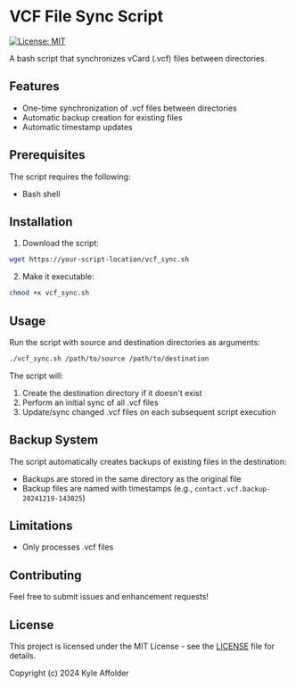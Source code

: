 # VCF File Sync Script

[![License: MIT](https://img.shields.io/badge/License-MIT-yellow.svg)](https://opensource.org/licenses/MIT)

A bash script that synchronizes vCard (.vcf) files between directories.

## Features

- One-time synchronization of .vcf files between directories
- Automatic backup creation for existing files
- Automatic timestamp updates

## Prerequisites

The script requires the following:

- Bash shell

## Installation

1. Download the script:
```bash
wget https://your-script-location/vcf_sync.sh
```

2. Make it executable:
```bash
chmod +x vcf_sync.sh
```

## Usage

Run the script with source and destination directories as arguments:

```bash
./vcf_sync.sh /path/to/source /path/to/destination
```

The script will:
1. Create the destination directory if it doesn't exist
2. Perform an initial sync of all .vcf files
3. Update/sync changed .vcf files on each subsequent script execution

## Backup System

The script automatically creates backups of existing files in the destination:
- Backups are stored in the same directory as the original file
- Backup files are named with timestamps (e.g., `contact.vcf.backup-20241219-143025`)

## Limitations

- Only processes .vcf files

## Contributing

Feel free to submit issues and enhancement requests!

## License

This project is licensed under the MIT License - see the [LICENSE](LICENSE) file for details.

Copyright (c) 2024 Kyle Affolder